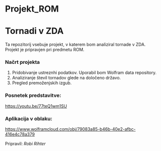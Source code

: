 # Projekt_ROM

# Tornadi v ZDA

Ta repozitorij vsebuje projekt, v katerem bom analiziral tornade v ZDA.
Projekt je pripravjen pri predmetu ROM.

### Načrt projekta 

1. Pridobivanje ustreznhi podatkov. Uporabil bom Wolfram data repository.
2. Analiziranje števil tornadov glede na določeno državo.
3. Pregled premoženjskih izgub.

### Posnetek predstavitve: 
https://youtu.be/77teQ1wm1SU

### Aplikacija v oblaku: 
https://www.wolframcloud.com/obj/79083a85-b46b-40e2-afbc-416e4c78a379 


Pripravil: *Robi Rihter*   

